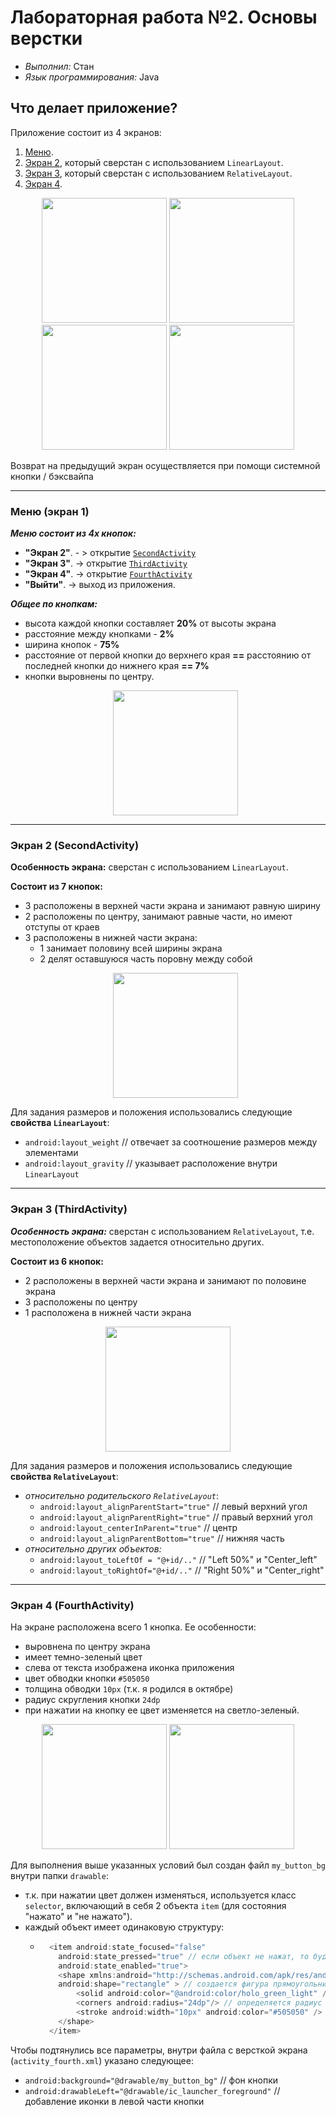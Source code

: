 # Лабораторная работа №2. Основы верстки
- _Выполнил:_ Стан
- _Язык программирования:_ Java

## Что делает приложение?
Приложение состоит из 4 экранов:
1. [Меню](#activity1).
2. [Экран 2](#activity2), который сверстан с использованием `LinearLayout`.
3. [Экран 3](#activity3), который сверстан с использованием `RelativeLayout`.
4. [Экран 4](#activity4).

<p align="center">
    <img src="https://github.com/user-attachments/assets/6510dc57-b82c-484f-bd6d-ecf6b219cce6" width="200"> 
    <img src="https://github.com/user-attachments/assets/a6f3a4bb-bcdf-4bb1-bc1a-8744ff309d0e" width="200">
    <img src="https://github.com/user-attachments/assets/79405b8c-7b46-46c1-a729-f8e177c0c569" width="200"> 
    <img src="https://github.com/user-attachments/assets/030819f6-b9e5-4537-b3ae-2383075f3236" width="200">
</p> 
Возврат на предыдущий экран осуществляется при помощи системной кнопки / бэксвайпа

---
### <a id="activity1"> Меню (экран 1) </a>

**_Меню состоит из 4х кнопок:_**
- **"Экран 2"**. - > открытие [`SecondActivity`](#activity2)
- **"Экран 3"**. -> открытие [`ThirdActivity`](#activity3)
- **"Экран 4"**. -> открытие [`FourthActivity`](#activity4)
- **"Выйти"**. -> выход из приложения.

_**Общее по кнопкам:**_
- высота каждой кнопки составляет **20%** от высоты экрана
- расстояние между кнопками - **2%**
- ширина кнопок - **75%**
- расстояние от первой кнопки до верхнего края **==** расстоянию от последней кнопки до нижнего края **== 7%**
- кнопки выровнены по центру.
  <p align="center">
    <img src="https://github.com/user-attachments/assets/6510dc57-b82c-484f-bd6d-ecf6b219cce6" width="200"> 
</p> 

---
### <a id="activity2"> Экран 2 (SecondActivity)</a>
**Особенность экрана:** сверстан с использованием `LinearLayout`.

**Состоит из 7 кнопок:**
- 3 расположены в верхней части экрана и занимают равную ширину
- 2 расположены по центру, занимают равные части, но имеют отступы от краев
- 3 расположены в нижней части экрана:
  - 1 занимает половину всей ширины экрана
  - 2 делят оставшуюся часть поровну между собой
  <p align="center">
    <img src="https://github.com/user-attachments/assets/a6f3a4bb-bcdf-4bb1-bc1a-8744ff309d0e" width="200">
</p> 

Для задания размеров и положения использовались следующие **свойства `LinearLayout`**:
- `android:layout_weight` // отвечает за соотношение размеров между элементами
- `android:layout_gravity` // указывает расположение внутри `LinearLayout`

---

### <a id="activity3"> Экран 3 (ThirdActivity)</a>
**_Особенность экрана:_** сверстан с использованием `RelativeLayout`, т.е. местоположение объектов задается относительно других.

**Состоит из 6 кнопок:**
- 2 расположены в верхней части экрана и занимают по половине экрана
- 3 расположены по центру
- 1 расположена в нижней части экрана

<p align="center">
    <img src="https://github.com/user-attachments/assets/79405b8c-7b46-46c1-a729-f8e177c0c569" width="200"> 
</p> 

Для задания размеров и положения использовались следующие **свойства `RelativeLayout`**:
- _относительно родительского `RelativeLayout`_:
  - `android:layout_alignParentStart="true"` // левый верхний угол
  - `android:layout_alignParentRight="true"` // правый верхний угол
  - `android:layout_centerInParent="true"` // центр
  - `android:layout_alignParentBottom="true"` // нижняя часть
- _относительно других объектов:_
  - `android:layout_toLeftOf = "@+id/.."` // "Left 50%" и "Center_left"
  - `android:layout_toRightOf="@+id/.."` // "Right 50%" и "Center_right"


 ---
### <a id="activity4"> Экран 4 (FourthActivity)</a>

На экране расположена всего 1 кнопка. Ее особенности:
- выровнена по центру экрана
- имеет темно-зеленый цвет
- слева от текста изображена иконка приложения
- цвет обводки кнопки `#505050`
- толщина обводки `10px` (т.к. я родился в октябре)
- радиус скругления кнопки `24dp`
- при нажатии на кнопку ее цвет изменяется на светло-зеленый.
<p align="center">
    <img src="https://github.com/user-attachments/assets/030819f6-b9e5-4537-b3ae-2383075f3236" width="200">
    <img src="https://github.com/user-attachments/assets/be6b908c-725e-41c0-b86a-35ab256a5481" width="200"> 
</p> 

Для выполнения выше указанных условий был создан файл `my_button_bg` внутри папки `drawable`:
- т.к. при нажатии цвет должен изменяться, используется класс `selector`, включающий в себя 2 объекта `item` (для состояния "нажато" и "не нажато").
- каждый объект имеет одинаковую структуру:
  - ``` java
      <item android:state_focused="false"
        android:state_pressed="true" // если объект не нажат, то будет false
        android:state_enabled="true">
        <shape xmlns:android="http://schemas.android.com/apk/res/android"
        android:shape="rectangle" > // создается фигура прямоугольник
            <solid android:color="@android:color/holo_green_light" /> // указывается цвет фигуры
            <corners android:radius="24dp"/> // определяется радиус скругления
            <stroke android:width="10px" android:color="#505050" /> // задается толщина и цвет обводки
        </shape>
      </item>
      ```

Чтобы подтянулись все параметры, внутри файла с версткой экрана (`activity_fourth.xml`) указано следующее:
- `android:background="@drawable/my_button_bg"` // фон кнопки
- `android:drawableLeft="@drawable/ic_launcher_foreground"` // добавление иконки в левой части кнопки


